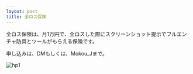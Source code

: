 ```yaml
---  
layout: post  
title: 全ロス保険
--- 
```


全ロス保険は、月1万円で、全ロスした際にスクリーンショット提示でフルエンチャ防具とツールがもらえる保険です。

申し込みは、DMもしくは、Mokou_Jまで。

![hp1](https://github.com/cronree-91/cronree-91.github.io/blob/master/images/Article/zen1.png?raw=true)


